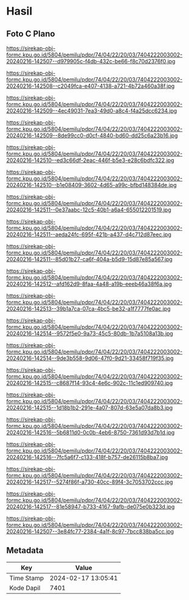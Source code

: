 # Hasil

## Foto C Plano

https://sirekap-obj-formc.kpu.go.id/5804/pemilu/pdpr/74/04/22/20/03/7404222003002-20240216-142507--d979905c-f4db-432c-be66-f8c70d2376f0.jpg

https://sirekap-obj-formc.kpu.go.id/5804/pemilu/pdpr/74/04/22/20/03/7404222003002-20240216-142508--c2049fca-e407-4138-a721-4b72a460a38f.jpg

https://sirekap-obj-formc.kpu.go.id/5804/pemilu/pdpr/74/04/22/20/03/7404222003002-20240216-142509--4ec49031-7ea3-49d0-a8c4-f4a25dcc6234.jpg

https://sirekap-obj-formc.kpu.go.id/5804/pemilu/pdpr/74/04/22/20/03/7404222003002-20240216-142509--8de99cc0-d0cf-4840-bd60-dd25c6a23b16.jpg

https://sirekap-obj-formc.kpu.go.id/5804/pemilu/pdpr/74/04/22/20/03/7404222003002-20240216-142510--ed3c66df-2eac-446f-b5e3-e28c6bdfc322.jpg

https://sirekap-obj-formc.kpu.go.id/5804/pemilu/pdpr/74/04/22/20/03/7404222003002-20240216-142510--b1e08409-3602-4d65-a99c-bfbd148384de.jpg

https://sirekap-obj-formc.kpu.go.id/5804/pemilu/pdpr/74/04/22/20/03/7404222003002-20240216-142511--0e37aabc-12c5-40b1-a6a4-655012201519.jpg

https://sirekap-obj-formc.kpu.go.id/5804/pemilu/pdpr/74/04/22/20/03/7404222003002-20240216-142511--aeda24fc-695f-421b-a437-d4c712d87eec.jpg

https://sirekap-obj-formc.kpu.go.id/5804/pemilu/pdpr/74/04/22/20/03/7404222003002-20240216-142511--85d01b27-ca6f-404a-b5d9-15d87e85a567.jpg

https://sirekap-obj-formc.kpu.go.id/5804/pemilu/pdpr/74/04/22/20/03/7404222003002-20240216-142512--afd162d9-8faa-4a48-a19b-eeeb46a38f6a.jpg

https://sirekap-obj-formc.kpu.go.id/5804/pemilu/pdpr/74/04/22/20/03/7404222003002-20240216-142513--39b1a7ca-07ca-4bc5-be32-a1f7777fe0ac.jpg

https://sirekap-obj-formc.kpu.go.id/5804/pemilu/pdpr/74/04/22/20/03/7404222003002-20240216-142514--9572f5e0-9a73-45c5-80db-1b7a5108a13b.jpg

https://sirekap-obj-formc.kpu.go.id/5804/pemilu/pdpr/74/04/22/20/03/7404222003002-20240216-142514--9de3b558-9d06-47f0-9d21-33458f719f35.jpg

https://sirekap-obj-formc.kpu.go.id/5804/pemilu/pdpr/74/04/22/20/03/7404222003002-20240216-142515--c8687f14-93c4-4e6c-902c-11c1ed909740.jpg

https://sirekap-obj-formc.kpu.go.id/5804/pemilu/pdpr/74/04/22/20/03/7404222003002-20240216-142515--1d18b1b2-291e-4a07-807d-63e5a07da8b3.jpg

https://sirekap-obj-formc.kpu.go.id/5804/pemilu/pdpr/74/04/22/20/03/7404222003002-20240216-142516--5b6811d0-0c0b-4eb6-8750-7361d93d7b1d.jpg

https://sirekap-obj-formc.kpu.go.id/5804/pemilu/pdpr/74/04/22/20/03/7404222003002-20240216-142516--7fc5a6f7-c133-418f-b757-de26115b8ba7.jpg

https://sirekap-obj-formc.kpu.go.id/5804/pemilu/pdpr/74/04/22/20/03/7404222003002-20240216-142517--5274f86f-a730-40cc-89f4-3c7053702ccc.jpg

https://sirekap-obj-formc.kpu.go.id/5804/pemilu/pdpr/74/04/22/20/03/7404222003002-20240216-142517--81e58947-b733-4167-9afb-de075e0b323d.jpg

https://sirekap-obj-formc.kpu.go.id/5804/pemilu/pdpr/74/04/22/20/03/7404222003002-20240216-142507--3e84fc77-2384-4a1f-8c97-7bcc838ba5cc.jpg


## Metadata

| Key        | Value               |
| ---------- | ------------------- |
| Time Stamp | 2024-02-17 13:05:41 |
| Kode Dapil | 7401                |



